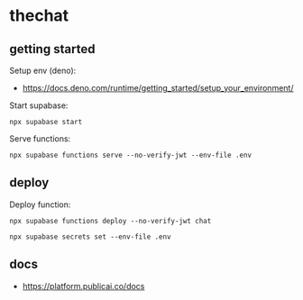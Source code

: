 # thechat

## getting started

Setup env (deno):

- https://docs.deno.com/runtime/getting_started/setup_your_environment/

Start supabase:

```shell
npx supabase start
```

Serve functions:

```shell
npx supabase functions serve --no-verify-jwt --env-file .env
```

## deploy

Deploy function:

```shell
npx supabase functions deploy --no-verify-jwt chat
```

```shell
npx supabase secrets set --env-file .env
```

## docs

- https://platform.publicai.co/docs

